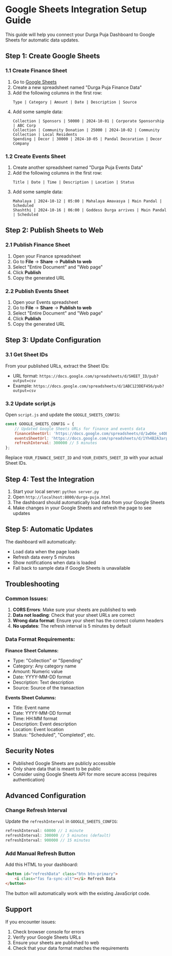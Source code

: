 # Google Sheets Integration Setup Guide

This guide will help you connect your Durga Puja Dashboard to Google Sheets for automatic data updates.

## Step 1: Create Google Sheets

### 1.1 Create Finance Sheet
1. Go to [Google Sheets](https://sheets.google.com)
2. Create a new spreadsheet named "Durga Puja Finance Data"
3. Add the following columns in the first row:
   ```
   Type | Category | Amount | Date | Description | Source
   ```
4. Add some sample data:
   ```
   Collection | Sponsors | 50000 | 2024-10-01 | Corporate Sponsorship | ABC Corp
   Collection | Community Donation | 25000 | 2024-10-02 | Community Collection | Local Residents
   Spending | Decor | 30000 | 2024-10-05 | Pandal Decoration | Decor Company
   ```

### 1.2 Create Events Sheet
1. Create another spreadsheet named "Durga Puja Events Data"
2. Add the following columns in the first row:
   ```
   Title | Date | Time | Description | Location | Status
   ```
3. Add some sample data:
   ```
   Mahalaya | 2024-10-12 | 05:00 | Mahalaya Amavasya | Main Pandal | Scheduled
   Shashthi | 2024-10-16 | 06:00 | Goddess Durga arrives | Main Pandal | Scheduled
   ```

## Step 2: Publish Sheets to Web

### 2.1 Publish Finance Sheet
1. Open your Finance spreadsheet
2. Go to **File** → **Share** → **Publish to web**
3. Select "Entire Document" and "Web page"
4. Click **Publish**
5. Copy the generated URL

### 2.2 Publish Events Sheet
1. Open your Events spreadsheet
2. Go to **File** → **Share** → **Publish to web**
3. Select "Entire Document" and "Web page"
4. Click **Publish**
5. Copy the generated URL

## Step 3: Update Configuration

### 3.1 Get Sheet IDs
From your published URLs, extract the Sheet IDs:
- URL format: `https://docs.google.com/spreadsheets/d/SHEET_ID/pub?output=csv`
- Example: `https://docs.google.com/spreadsheets/d/1ABC123DEF456/pub?output=csv`

### 3.2 Update script.js
Open `script.js` and update the `GOOGLE_SHEETS_CONFIG`:

```javascript
const GOOGLE_SHEETS_CONFIG = {
    // Updated Google Sheets URLs for finance and events data
    financeSheetUrl: 'https://docs.google.com/spreadsheets/d/1wD6e_s4OBn82v6rZ2qBmKCuss6_Tb51X3h1sq71OrUA/pub?output=csv',
    eventsSheetUrl: 'https://docs.google.com/spreadsheets/d/1Yh4B2A3arpPWk7ygb9XH0B5Pzq_Mho_uyyVXk6ecYzU/pub?output=csv',
    refreshInterval: 300000 // 5 minutes
};
```

Replace `YOUR_FINANCE_SHEET_ID` and `YOUR_EVENTS_SHEET_ID` with your actual Sheet IDs.

## Step 4: Test the Integration

1. Start your local server: `python server.py`
2. Open `http://localhost:8000/durga-puja.html`
3. The dashboard should automatically load data from your Google Sheets
4. Make changes in your Google Sheets and refresh the page to see updates

## Step 5: Automatic Updates

The dashboard will automatically:
- Load data when the page loads
- Refresh data every 5 minutes
- Show notifications when data is loaded
- Fall back to sample data if Google Sheets is unavailable

## Troubleshooting

### Common Issues:

1. **CORS Errors**: Make sure your sheets are published to web
2. **Data not loading**: Check that your sheet URLs are correct
3. **Wrong data format**: Ensure your sheet has the correct column headers
4. **No updates**: The refresh interval is 5 minutes by default

### Data Format Requirements:

**Finance Sheet Columns:**
- Type: "Collection" or "Spending"
- Category: Any category name
- Amount: Numeric value
- Date: YYYY-MM-DD format
- Description: Text description
- Source: Source of the transaction

**Events Sheet Columns:**
- Title: Event name
- Date: YYYY-MM-DD format
- Time: HH:MM format
- Description: Event description
- Location: Event location
- Status: "Scheduled", "Completed", etc.

## Security Notes

- Published Google Sheets are publicly accessible
- Only share data that is meant to be public
- Consider using Google Sheets API for more secure access (requires authentication)

## Advanced Configuration

### Change Refresh Interval
Update the `refreshInterval` in `GOOGLE_SHEETS_CONFIG`:
```javascript
refreshInterval: 60000 // 1 minute
refreshInterval: 300000 // 5 minutes (default)
refreshInterval: 900000 // 15 minutes
```

### Add Manual Refresh Button
Add this HTML to your dashboard:
```html
<button id="refreshData" class="btn btn-primary">
    <i class="fas fa-sync-alt"></i> Refresh Data
</button>
```

The button will automatically work with the existing JavaScript code.

## Support

If you encounter issues:
1. Check browser console for errors
2. Verify your Google Sheets URLs
3. Ensure your sheets are published to web
4. Check that your data format matches the requirements